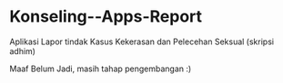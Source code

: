 # Konseling--Apps-Report
Aplikasi Lapor tindak Kasus Kekerasan dan Pelecehan Seksual (skripsi adhim)

Maaf Belum Jadi, masih tahap pengembangan :)
